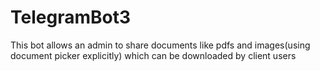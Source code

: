 # TelegramBot3
This bot allows an admin to share documents like pdfs and images(using document picker explicitly) which can be downloaded by client users
